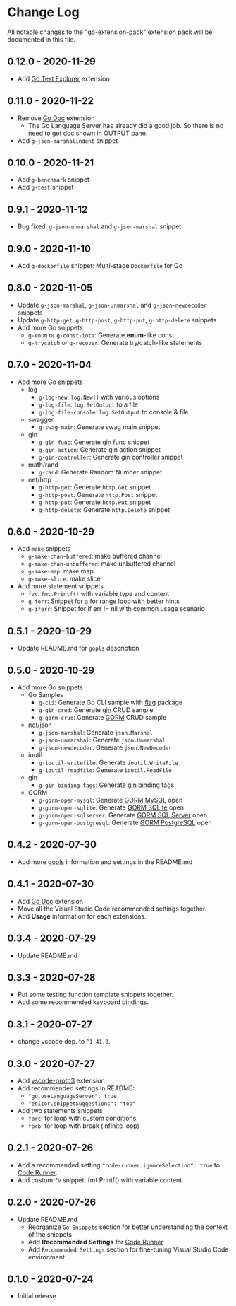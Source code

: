# Change Log

All notable changes to the "go-extension-pack" extension pack will be documented in this file.

## 0.12.0 - 2020-11-29

* Add [Go Test Explorer](https://marketplace.visualstudio.com/items?itemName=premparihar.gotestexplorer) extension

## 0.11.0 - 2020-11-22

* Remove [Go Doc](https://marketplace.visualstudio.com/items?itemName=msyrus.go-doc) extension
  * The Go Language Server has already did a good job. So there is no need to get doc shown in OUTPUT pane.
* Add `g-json-marshalindent` snippet

## 0.10.0 - 2020-11-21

* Add `g-benchmark` snippet
* Add `g-test` snippet

## 0.9.1 - 2020-11-12

* Bug fixed: `g-json-unmarshal` and `g-json-marshal` snippet

## 0.9.0 - 2020-11-10

* Add `g-dockerfile` snippet: Multi-stage `Dockerfile` for Go

## 0.8.0 - 2020-11-05

* Update `g-json-marshal`, `g-json-unmarshal` and `g-json-newdecoder` snippets
* Update `g-http-get`, `g-http-post`, `g-http-put`, `g-http-delete` snippets
* Add more Go snippets
  * `g-enum` or `g-const-iota`: Generate **enum**-like const
  * `g-trycatch` or `g-recover`: Generate try/catch-like statements

## 0.7.0 - 2020-11-04

* Add more Go snippets
  * log
    * `g-log-new`: `log.New()` with various options
    * `g-log-file`: `log.SetOutput` to a file
    * `g-log-file-console`: `log.SetOutput` to console & file
  * swagger
    * `g-swag-main`: Generate swag main snippet
  * gin
    * `g-gin-func`: Generate gin func snippet
    * `g-gin-action`: Generate gin action snippet
    * `g-gin-controller`: Generate gin controller snippet
  * math/rand
    * `g-rand`: Generate Random Number snippet
  * net/http
    * `g-http-get`: Generate `http.Get` snippet
    * `g-http-post`: Generate `http.Post` snippet
    * `g-http-put`: Generate `http.Put` snippet
    * `g-http-delete`: Generate `http.Delete` snippet

## 0.6.0 - 2020-10-29

* Add `make` snippets
  * `g-make-chan-buffered`: make buffered channel
  * `g-make-chan-unbuffered`: make unbuffered channel
  * `g-make-map`: make map
  * `g-make-slice`: make slice
* Add more statement snippets
  * `fvv`: `fmt.Printf()` with variable type and content
  * `g-forr`: Snippet for a for range loop with better hints
  * `g-iferr`: Snippet for if err != nil with common usage scenario

## 0.5.1 - 2020-10-29

* Update README.md for `gopls` description

## 0.5.0 - 2020-10-29

* Add more Go snippets
  * Go Samples
    * `g-cli`: Generate Go CLI sample with [flag](https://golang.org/pkg/flag/) package
    * `g-gin-crud`: Generate [gin](https://github.com/gin-gonic/gin) CRUD sample
    * `g-gorm-crud`: Generate [GORM](https://gorm.io/) CRUD sample
  * net/json
    * `g-json-marshal`: Generate `json.Marshal`
    * `g-json-unmarshal`: Generate `json.Unmarshal`
    * `g-json-newdecoder`: Generate `json.NewDecoder`
  * ioutil
    * `g-ioutil-writefile`: Generate `ioutil.WriteFile`
    * `g-ioutil-readfile`: Generate `ioutil.ReadFile`
  * gin
    * `g-gin-binding-tags`: Generate [gin](https://github.com/gin-gonic/gin) binding tags
  * GORM
    * `g-gorm-open-mysql`: Generate [GORM MySQL](https://gorm.io/docs/connecting_to_the_database.html#MySQL) open
    * `g-gorm-open-sqlite`: Generate [GORM SQLite](https://gorm.io/docs/connecting_to_the_database.html#SQLite) open
    * `g-gorm-open-sqlserver`: Generate [GORM SQL Server](https://gorm.io/docs/connecting_to_the_database.html#SQL-Server) open
    * `g-gorm-open-postgresql`: Generate [GORM PostgreSQL](https://gorm.io/docs/connecting_to_the_database.html#PostgreSQL) open

## 0.4.2 - 2020-07-30

* Add more [gopls](https://github.com/golang/vscode-go/blob/master/docs/gopls.md) information and settings in the README.md

## 0.4.1 - 2020-07-30

* Add [Go Doc](https://marketplace.visualstudio.com/items?itemName=msyrus.go-doc) extension
* Move all the Visual Studio Code recommended settings together.
* Add **Usage** information for each extensions.

## 0.3.4 - 2020-07-29

* Update README.md

## 0.3.3 - 2020-07-28

* Put some testing function template snippets together.
* Add some recommended keyboard bindings.

## 0.3.1 - 2020-07-27

* change vscode dep. to `^1.41.0`.

## 0.3.0 - 2020-07-27

* Add [vscode-proto3](https://marketplace.visualstudio.com/items?itemName=zxh404.vscode-proto3) extension
* Add recommended settings in README:
  * `"go.useLanguageServer": true`
  * `"editor.snippetSuggestions": "top"`
* Add two statements snippets
  * `forc`: for loop with custom conditions
  * `forb`: for loop with break (infinite loop)

## 0.2.1 - 2020-07-26

* Add a recommended setting  `"code-runner.ignoreSelection": true` to [Code Runner](https://marketplace.visualstudio.com/items?itemName=formulahendry.code-runner).
* Add custom `fv` snippet: fmt.Printf() with variable content

## 0.2.0 - 2020-07-26

* Update README.md
  * Reorganize `Go Snippets` section for better understanding the context of the snippets
  * Add **Recommended Settings** for [Code Runner](https://marketplace.visualstudio.com/items?itemName=formulahendry.code-runner)
  * Add `Recommended Settings` section for fine-tuning Visual Studio Code environment

## 0.1.0 - 2020-07-24

* Initial release
